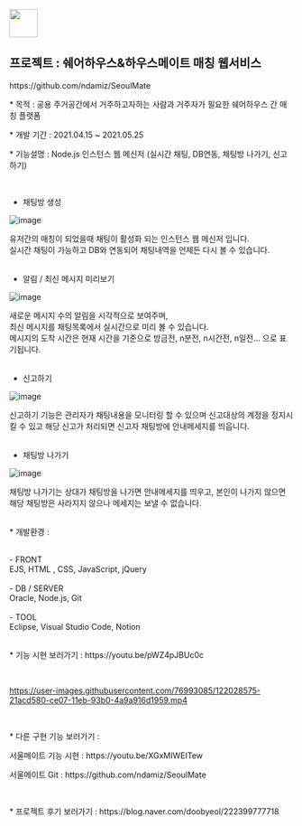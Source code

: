 <p align=""><img src="https://0905cjw.github.io/seoulmate_logo.png" height="50px"/></p>
<h2>프로젝트 : 쉐어하우스&하우스메이트 매칭 웹서비스</h2>
<p>https://github.com/ndamiz/SeoulMate</p>
<p>* 목적 : 공용 주거공간에서 거주하고자하는 사람과 거주자가 필요한 쉐어하우스 간 매칭 플랫폼</p>
<p>* 개발 기간 : 2021.04.15 ~ 2021.05.25</p>
<p>* 기능설명 : Node.js 인스턴스 웹 메신저 (실시간 채팅, DB연동, 채팅방 나가기, 신고하기)</p>
<br>
<p>
  
- 채팅방 생성<br>
  
![image](https://user-images.githubusercontent.com/76993085/122031189-70f40580-ce09-11eb-8a5e-182b6404056b.png) <br>
  
유저간의 매칭이 되었을때 채팅이 활성화 되는 인스턴스 웹 메신저 입니다. <br>
실시간 채팅이 가능하고 DB와 연동되어 채팅내역을 언제든 다시 볼  수 있습니다.<br>
<br>
- 알림 / 최신 메시지 미리보기<br>
  
![image](https://user-images.githubusercontent.com/76993085/122031303-89fcb680-ce09-11eb-998f-01cb61db2a3e.png) <br>
  
새로운 메시지 수의 알림을 시각적으로 보여주며, <br>
최신 메시지를 채팅목록에서 실시간으로 미리 볼 수 있습니다.<br>
메시지의 도착 시간은 현재 시간을 기준으로 방금전, n분전, n시간전, n일전... 으로 표기됩니다.<br>
<br>
  
- 신고하기<br>
  
![image](https://user-images.githubusercontent.com/76993085/122031774-fa0b3c80-ce09-11eb-89d9-5e34e6e76088.png) <br>
  
신고하기 기능은 관리자가 채팅내용을 모니터링 할 수 있으며 신고대상의 계정을 정지시킬 수 있고 해당 신고가 처리되면 신고자 채팅방에 안내메세지를 띄웁니다.<br>
<br>
- 채팅방 나가기<br>

![image](https://user-images.githubusercontent.com/76993085/122031971-2aeb7180-ce0a-11eb-8eb1-e42b649f5ba5.png)
  
채팅방 나가기는 상대가 채팅방을 나가면 안내메세지를 띄우고, 본인이 나가지 않으면 해당 채팅방은 사라지지 않으나 메세지는 보낼 수 없습니다.<br>
<br>
<p>* 개발환경 : </p><br>
- FRONT<br>
EJS, HTML , CSS, JavaScript, jQuery<br>
<br>
- DB / SERVER<br>
Oracle, Node.js, Git<br>
<br>
- TOOL<br>
Eclipse, Visual Studio Code, Notion<br>
<br>

<p>* 기능 시현 보러가기 : https://youtu.be/pWZ4pJBUc0c</p> <br>



https://user-images.githubusercontent.com/76993085/122028575-21acd580-ce07-11eb-93b0-4a9a916d1959.mp4


<br>
<p>* 다른 구현 기능 보러가기 : </p>
<p>서울메이트 기능 시현 : https://youtu.be/XGxMIWEITew</p>
<p>서울메이트 Git : https://github.com/ndamiz/SeoulMate</p>
<br>

<p>* 프로젝트 후기 보러가기 : https://blog.naver.com/doobyeol/222399777718 </p>
